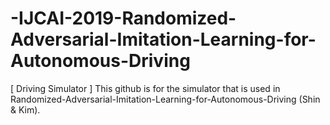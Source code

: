 # -IJCAI-2019-Randomized-Adversarial-Imitation-Learning-for-Autonomous-Driving
[ Driving Simulator ]
This github is for the simulator that is used in Randomized-Adversarial-Imitation-Learning-for-Autonomous-Driving (Shin & Kim).
